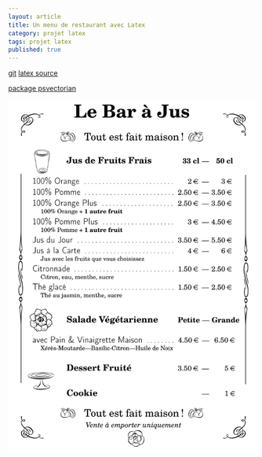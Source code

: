 ```yaml
---
layout: article
title: Un menu de restaurant avec Latex
category: projet latex
tags: projet latex
published: true
---
```



[git](https://github.com/psic/rajusMenu)
[latex source](/assets/images/rajusMenu/menu_2016.tex)

[package psvectorian](https://ctan.org/tex-archive/graphics/pstricks/contrib/pst-vectorian)

![apercu menu](/assets/images/rajusMenu/menu_2016.png)

